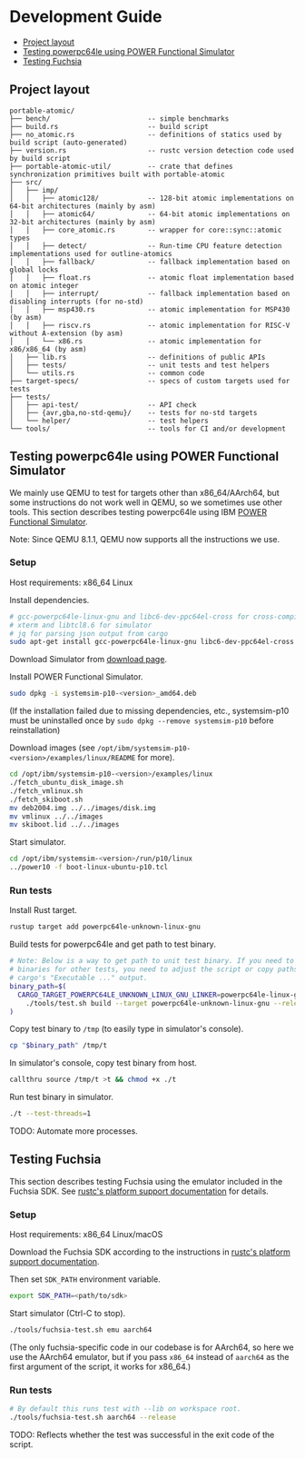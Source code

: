 # Development Guide

- [Project layout](#project-layout)
- [Testing powerpc64le using POWER Functional Simulator](#testing-powerpc64le-using-power-functional-simulator)
- [Testing Fuchsia](#testing-fuchsia)

## Project layout

```text
portable-atomic/
├── bench/                        -- simple benchmarks
├── build.rs                      -- build script
├── no_atomic.rs                  -- definitions of statics used by build script (auto-generated)
├── version.rs                    -- rustc version detection code used by build script
├── portable-atomic-util/         -- crate that defines synchronization primitives built with portable-atomic
├── src/
│   ├── imp/
│   │   ├── atomic128/            -- 128-bit atomic implementations on 64-bit architectures (mainly by asm)
│   │   ├── atomic64/             -- 64-bit atomic implementations on 32-bit architectures (mainly by asm)
│   │   ├── core_atomic.rs        -- wrapper for core::sync::atomic types
│   │   ├── detect/               -- Run-time CPU feature detection implementations used for outline-atomics
│   │   ├── fallback/             -- fallback implementation based on global locks
│   │   ├── float.rs              -- atomic float implementation based on atomic integer
│   │   ├── interrupt/            -- fallback implementation based on disabling interrupts (for no-std)
│   │   ├── msp430.rs             -- atomic implementation for MSP430 (by asm)
│   │   ├── riscv.rs              -- atomic implementation for RISC-V without A-extension (by asm)
│   │   └── x86.rs                -- atomic implementation for x86/x86_64 (by asm)
│   ├── lib.rs                    -- definitions of public APIs
│   ├── tests/                    -- unit tests and test helpers
│   └── utils.rs                  -- common code
├── target-specs/                 -- specs of custom targets used for tests
├── tests/
│   ├── api-test/                 -- API check
│   ├── {avr,gba,no-std-qemu}/    -- tests for no-std targets
│   └── helper/                   -- test helpers
└── tools/                        -- tools for CI and/or development
```

## Testing powerpc64le using POWER Functional Simulator

We mainly use QEMU to test for targets other than x86_64/AArch64, but some instructions do not work well in QEMU, so we sometimes use other tools. This section describes testing powerpc64le using IBM [POWER Functional Simulator](https://www.ibm.com/support/pages/node/6491145).

Note: Since QEMU 8.1.1, QEMU now supports all the instructions we use.

<!-- omit in toc -->
### Setup

Host requirements: x86_64 Linux

Install dependencies.

```sh
# gcc-powerpc64le-linux-gnu and libc6-dev-ppc64el-cross for cross-compiling
# xterm and libtcl8.6 for simulator
# jq for parsing json output from cargo
sudo apt-get install gcc-powerpc64le-linux-gnu libc6-dev-ppc64el-cross xterm libtcl8.6 jq
```

Download Simulator from [download page](https://www.ibm.com/support/pages/node/6493437).

Install POWER Functional Simulator.

```sh
sudo dpkg -i systemsim-p10-<version>_amd64.deb
```

(If the installation failed due to missing dependencies, etc., systemsim-p10 must be uninstalled once by `sudo dpkg --remove systemsim-p10` before reinstallation)

Download images (see `/opt/ibm/systemsim-p10-<version>/examples/linux/README` for more).

```sh
cd /opt/ibm/systemsim-p10-<version>/examples/linux
./fetch_ubuntu_disk_image.sh
./fetch_vmlinux.sh
./fetch_skiboot.sh
mv deb2004.img ../../images/disk.img
mv vmlinux ../../images
mv skiboot.lid ../../images
```

Start simulator.

```sh
cd /opt/ibm/systemsim-<version>/run/p10/linux
../power10 -f boot-linux-ubuntu-p10.tcl
```

<!-- omit in toc -->
### Run tests

Install Rust target.

```sh
rustup target add powerpc64le-unknown-linux-gnu
```

Build tests for powerpc64le and get path to test binary.

```sh
# Note: Below is a way to get path to unit test binary. If you need to get
# binaries for other tests, you need to adjust the script or copy paths from
# cargo's "Executable ..." output.
binary_path=$(
  CARGO_TARGET_POWERPC64LE_UNKNOWN_LINUX_GNU_LINKER=powerpc64le-linux-gnu-gcc \
    ./tools/test.sh build --target powerpc64le-unknown-linux-gnu --release
)
```

Copy test binary to `/tmp` (to easily type in simulator's console).

```sh
cp "$binary_path" /tmp/t
```

In simulator's console, copy test binary from host.

```sh
callthru source /tmp/t >t && chmod +x ./t
```

Run test binary in simulator.

```sh
./t --test-threads=1
```

TODO: Automate more processes.

## Testing Fuchsia

This section describes testing Fuchsia using the emulator included in the Fuchsia SDK. See [rustc's platform support documentation][fuchsia-platform-support-doc] for details.

<!-- omit in toc -->
### Setup

Host requirements: x86_64 Linux/macOS

Download the Fuchsia SDK according to the instructions in [rustc's platform support documentation][fuchsia-platform-support-doc].

Then set `SDK_PATH` environment variable.

```sh
export SDK_PATH=<path/to/sdk>
```

Start simulator (Ctrl-C to stop).

```sh
./tools/fuchsia-test.sh emu aarch64
```

(The only fuchsia-specific code in our codebase is for AArch64, so here we use the AArch64 emulator, but if you pass `x86_64` instead of `aarch64` as the first argument of the script, it works for x86_64.)

<!-- omit in toc -->
### Run tests

```sh
# By default this runs test with --lib on workspace root.
./tools/fuchsia-test.sh aarch64 --release
```

TODO: Reflects whether the test was successful in the exit code of the script.

[fuchsia-platform-support-doc]: https://github.com/rust-lang/rust/blob/1.74.0/src/doc/rustc/src/platform-support/fuchsia.md
